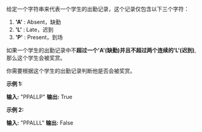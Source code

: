 给定一个字符串来代表一个学生的出勤记录，这个记录仅包含以下三个字符：

1.  **'A'** : Absent，缺勤
2.  **'L'** : Late，迟到
3.  **'P'** : Present，到场

如果一个学生的出勤记录中不**超过一个'A'(缺勤)**并且**不超过两个连续的'L'(迟到)**,那么这个学生会被奖赏。

你需要根据这个学生的出勤记录判断他是否会被奖赏。

**示例 1:**

**输入:** "PPALLP"
**输出:** True

**示例 2:**

**输入:** "PPALLL"
**输出:** False
